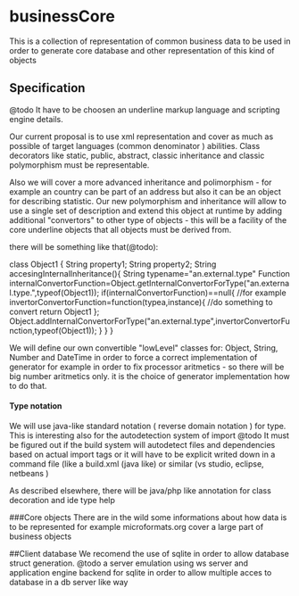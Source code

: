 # businessCore
This is a collection of  representation of common business data to be used in order to generate core database and other representation of this kind of objects

## Specification
@todo
It have to be choosen an underline markup language and scripting engine details.

Our current proposal is to use xml representation and cover as much as possible of target languages (common denominator ) abilities. Class decorators like static, public, abstract, classic inheritance and classic polymorphism must be representable.

Also we will cover a more advanced inheritance and polimorphism - for example an country can be part of an address but also it can be an object for describing statistic. Our new polymorphism and inheritance will allow to use a single set of description and extend this object at runtime by adding additional "convertors" to other type of objects - this will be a facility of the core underline objects that all objects must be derived from.

there will be something like that(@todo):

class Object1 {
  String property1;
  String property2;
  String accesingInternalInheritance(){
  String typename="an.external.type"
      Function internalConvertorFunction=Object.getInternalConvertorForType("an.external.type.",typeof(Object1));
      if(internalConvertorFunction)==null{
      //for example
      invertorConvertorFunction=function(typea,instance){
        //do something to convert
        return Object1
      };
      Object.addInternalConvertorForType("an.external.type",invertorConvertorFunction,typeof(Object1));
      }
  }
}



We will define our own convertible "lowLevel" classes for: Object, String,  Number and DateTime in order to force a correct implementation of generator for example in order to fix processor aritmetics - so there will be big number aritmetics only. it is the choice of generator implementation how to do that.

#### Type notation
We will use java-like standard notation ( reverse domain notation ) for type. This is interesting also for the autodetection system of import 
@todo It must be figured out if the build system will autodetect files and dependencies based on actual import tags or it will have to be explicit writed down in a command file (like a build.xml (java like) or similar (vs studio, eclipse, netbeans )

As described elsewhere, there will be java/php like annotation for class decoration and ide type help


###Core objects
There are in the wild some informations about how data is to be represented for example microformats.org cover a large part of business objects

##Client database
We recomend the use of sqlite in order to allow  database struct generation.
@todo a server emulation using ws server and application engine backend for sqlite in order to allow multiple acces to database in a db server like way
